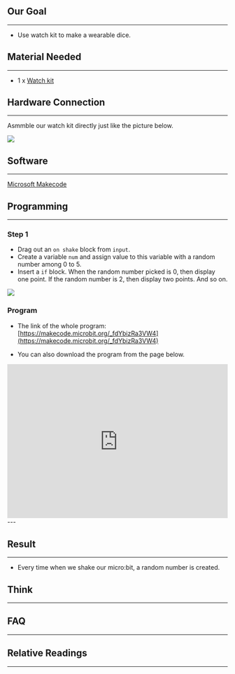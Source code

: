 ## Our Goal  
---  
- Use watch kit to make a wearable dice.  


## Material Needed  
---  
- 1 x [Watch kit](https://www.elecfreaks.com/estore/power-bit-watch-kit-for-microbit.html)  


## Hardware Connection  
---  
Asmmble our watch kit directly just like the picture below.  

![](https://i.imgur.com/vOZpBF4.jpg)  


## Software  
---  
[Microsoft Makecode](https://makecode.microbit.org/#)  


## Programming  
---  

### Step 1  

- Drag out an `on shake` block from `input`.  
- Create a variable `num` and assign value to this variable with a random number among 0 to 5.  
- Insert a `if` block. When the random number picked is 0, then display one point. If the random number is 2, then display two points. And so on.

![](https://i.imgur.com/o0VecJj.png)  


### Program  

- The link of the whole program: [https://makecode.microbit.org/_fdYbizRa3VW4](https://makecode.microbit.org/_fdYbizRa3VW4)  

- You can also download the program from the page below.  

<div style="position:relative;height:0;padding-bottom:70%;overflow:hidden;"><iframe style="position:absolute;top:0;left:0;width:100%;height:100%;" src="https://makecode.microbit.org/#pub:_fdYbizRa3VW4" frameborder="0" sandbox="allow-popups allow-forms allow-scripts allow-same-origin"></iframe></div>  
---  


## Result  
---  
- Every time when we shake our micro:bit, a random number is created.  


## Think  
---  


## FAQ  
---  


## Relative Readings  
---  

